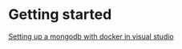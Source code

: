 # Getting started

[Setting up a mongodb with docker in visual studio](https://medium.com/@hugo_cesar45/asp-net-core-web-api-net-8-docker-mongodb-8fab9a54f72c)
